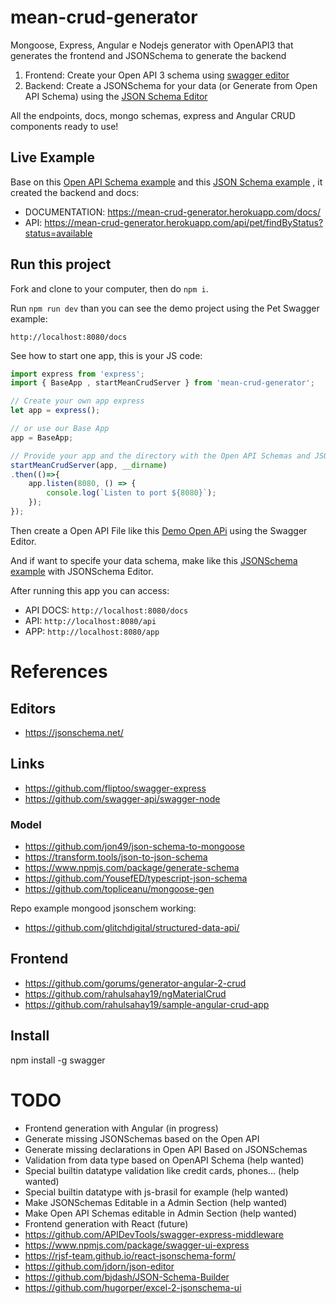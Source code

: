 # mean-crud-generator
Mongoose, Express, Angular e Nodejs generator with OpenAPI3 that generates the frontend and JSONSchema to generate the backend

1. Frontend: Create your Open API 3 schema using [swagger editor](https://swagger.io/tools/swagger-editor/)
2. Backend: Create a JSONSchema for your data (or Generate from Open API Schema) using the [JSON Schema Editor](https://jsonschema.net/)

All the endpoints, docs, mongo schemas, express and Angular CRUD components ready to use!


## Live Example

Base on this [Open API Schema example](./demo/api/index.yaml) and this [JSON Schema example](./demo/schema/pet.json) , it created the backend and docs:

* DOCUMENTATION: https://mean-crud-generator.herokuapp.com/docs/
* API: https://mean-crud-generator.herokuapp.com/api/pet/findByStatus?status=available

## Run this project

Fork and clone to your computer, then do `npm i`.

Run `npm run dev` than you can see the demo project using the Pet Swagger example:

`http://localhost:8080/docs`


See how to start one app, this is your JS code:

```ts
import express from 'express';
import { BaseApp , startMeanCrudServer } from 'mean-crud-generator';

// Create your own app express
let app = express();

// or use our Base App
app = BaseApp;

// Provide your app and the directory with the Open API Schemas and JSONSchemas
startMeanCrudServer(app, __dirname)
.then(()=>{
    app.listen(8080, () => {
        console.log(`Listen to port ${8080}`);
    });
});
```

Then create a Open API File like this [Demo Open APi](./demo/api/index.yaml) using the Swagger Editor.

And if want to specife your data schema, make like this [JSONSchema example](./demo/schema/pet.json) with JSONSchema Editor.

After running this app you can access:
* API DOCS: `http://localhost:8080/docs`
* API: `http://localhost:8080/api`
* APP: `http://localhost:8080/app`

# References

## Editors

* https://jsonschema.net/


## Links

* https://github.com/fliptoo/swagger-express
* https://github.com/swagger-api/swagger-node

### Model

* https://github.com/jon49/json-schema-to-mongoose
* https://transform.tools/json-to-json-schema
* https://www.npmjs.com/package/generate-schema
* https://github.com/YousefED/typescript-json-schema
* https://github.com/topliceanu/mongoose-gen


Repo example mongood jsonschem working:
* https://github.com/glitchdigital/structured-data-api/

## Frontend

* https://github.com/gorums/generator-angular-2-crud
* https://github.com/rahulsahay19/ngMaterialCrud
* https://github.com/rahulsahay19/sample-angular-crud-app

## Install

npm install -g swagger

# TODO

* Frontend generation with Angular (in progress)
* Generate missing JSONSchemas based on the Open API
* Generate missing declarations in Open API Based on JSONSchemas
* Validation from data type based on OpenAPI Schema (help wanted)
* Special builtin datatype validation like credit cards, phones... (help wanted)
* Special builtin datatype with js-brasil for example (help wanted)
* Make JSONSchemas Editable in a Admin Section  (help wanted)
* Make Open API Schemas editable in Admin Section  (help wanted)
* Frontend generation with React (future)
* https://github.com/APIDevTools/swagger-express-middleware
* https://www.npmjs.com/package/swagger-ui-express
* https://rjsf-team.github.io/react-jsonschema-form/
* https://github.com/jdorn/json-editor
* https://github.com/bjdash/JSON-Schema-Builder
* https://github.com/hugorper/excel-2-jsonschema-ui